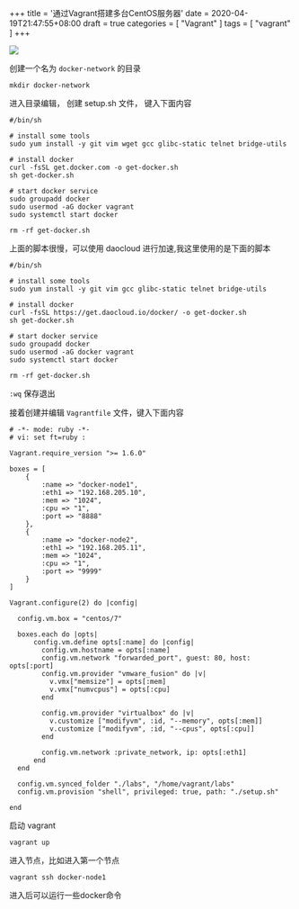 +++
title = '通过Vagrant搭建多台CentOS服务器'
date = 2020-04-19T21:47:55+08:00
draft = true
categories = [ "Vagrant" ]
tags = [ "vagrant" ]
+++

![](/images/vagrant/0.jpg)

<!-- more -->

创建一个名为 `docker-network` 的目录

```
mkdir docker-network
```

进入目录编辑， 创建 setup.sh 文件， 键入下面内容

```
#/bin/sh

# install some tools
sudo yum install -y git vim wget gcc glibc-static telnet bridge-utils

# install docker
curl -fsSL get.docker.com -o get-docker.sh
sh get-docker.sh

# start docker service
sudo groupadd docker
sudo usermod -aG docker vagrant
sudo systemctl start docker

rm -rf get-docker.sh
```

上面的脚本很慢，可以使用 daocloud 进行加速,我这里使用的是下面的脚本

```
#/bin/sh

# install some tools
sudo yum install -y git vim gcc glibc-static telnet bridge-utils

# install docker
curl -fsSL https://get.daocloud.io/docker/ -o get-docker.sh
sh get-docker.sh

# start docker service
sudo groupadd docker
sudo usermod -aG docker vagrant
sudo systemctl start docker

rm -rf get-docker.sh
```

`:wq` 保存退出

接着创建并编辑 `Vagrantfile` 文件，键入下面内容

```
# -*- mode: ruby -*-
# vi: set ft=ruby :

Vagrant.require_version ">= 1.6.0"

boxes = [
    {
        :name => "docker-node1",
        :eth1 => "192.168.205.10",
        :mem => "1024",
        :cpu => "1",
        :port => "8888"
    },
    {
        :name => "docker-node2",
        :eth1 => "192.168.205.11",
        :mem => "1024",
        :cpu => "1",
        :port => "9999"
    }
]

Vagrant.configure(2) do |config|

  config.vm.box = "centos/7"

  boxes.each do |opts|
      config.vm.define opts[:name] do |config|
        config.vm.hostname = opts[:name]
        config.vm.network "forwarded_port", guest: 80, host: opts[:port]
        config.vm.provider "vmware_fusion" do |v|
          v.vmx["memsize"] = opts[:mem]
          v.vmx["numvcpus"] = opts[:cpu]
        end

        config.vm.provider "virtualbox" do |v|
          v.customize ["modifyvm", :id, "--memory", opts[:mem]]
          v.customize ["modifyvm", :id, "--cpus", opts[:cpu]]
        end

        config.vm.network :private_network, ip: opts[:eth1]
      end
  end

  config.vm.synced_folder "./labs", "/home/vagrant/labs"
  config.vm.provision "shell", privileged: true, path: "./setup.sh"

end
```

启动 vagrant

```
vagrant up
```

进入节点，比如进入第一个节点

```
vagrant ssh docker-node1
```

进入后可以运行一些docker命令
